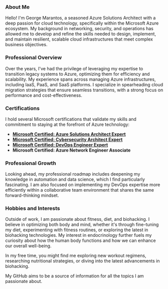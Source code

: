 ### About Me

Hello! I'm George Marantos, a seasoned Azure Solutions Architect with a deep passion for cloud technology, specifically within the Microsoft Azure ecosystem. My background in networking, security, and operations has allowed me to develop and refine the skills needed to design, implement, and maintain resilient, scalable cloud infrastructures that meet complex business objectives.

### Professional Overview

Over the years, I've had the privilege of leveraging my expertise to transition legacy systems to Azure, optimizing them for efficiency and scalability. My experience spans across managing Azure infrastructures, including IaaS, PaaS, and SaaS platforms. I specialize in spearheading cloud migration strategies that ensure seamless transitions, with a strong focus on performance and cost-effectiveness.

### Certifications

I hold several Microsoft certifications that validate my skills and commitment to staying at the forefront of Azure technology:

- [**Microsoft Certified: Azure Solutions Architect Expert**](https://learn.microsoft.com/en-us/users/georgemarantos/credentials/certification/azure-solutions-architect?tab=credentials-tab)
- [**Microsoft Certified: Cybersecurity Architect Expert**](https://learn.microsoft.com/en-us/users/georgemarantos/credentials/certification/cybersecurity-architect-expert?tab=credentials-tab)
- [**Microsoft Certified: DevOps Engineer Expert**](https://learn.microsoft.com/en-us/users/georgemarantos/credentials/certification/devops-engineer?tab=credentials-tab)
- **Microsoft Certified: Azure Network Engineer Associate**

### Professional Growth

Looking ahead, my professional roadmap includes deepening my knowledge in automation and data science, which I find particularly fascinating. I am also focused on implementing my DevOps expertise more efficiently within a collaborative team environment that shares the same forward-thinking mindset.

### Hobbies and Interests

Outside of work, I am passionate about fitness, diet, and biohacking. I believe in optimizing both body and mind, whether it's through fine-tuning my diet, experimenting with fitness routines, or exploring the latest in biohacking technologies. My interest in endocrinology further fuels my curiosity about how the human body functions and how we can enhance our overall well-being.

In my free time, you might find me exploring new workout regimens, researching nutritional strategies, or diving into the latest advancements in biohacking.

My GitHub aims to be a source of information for all the topics I am passionate about.


<!--
**georgemarantos/georgemarantos** is a ✨ _special_ ✨ repository because its `README.md` (this file) appears on your GitHub profile.

Here are some ideas to get you started:

- 🔭 I’m currently working on ...
- 🌱 I’m currently learning ...
- 👯 I’m looking to collaborate on ...
- 🤔 I’m looking for help with ...
- 💬 Ask me about ...
- 📫 How to reach me: ...
- 😄 Pronouns: ...
- ⚡ Fun fact: ...
-->
